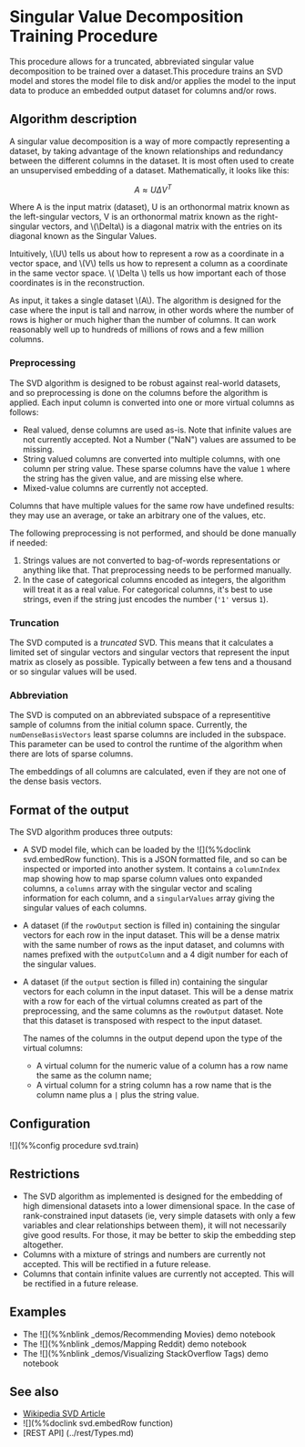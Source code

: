 # Singular Value Decomposition Training Procedure

This procedure allows for a truncated, abbreviated singular value decomposition
to be trained over a dataset.This procedure
trains an SVD model and stores the model file to disk and/or applies the model to 
the input data to produce an embedded output dataset for columns and/or rows.

## Algorithm description

A singular value decomposition is a way of more compactly representing a dataset,
by taking advantage of the known relationships and redundancy between the different
columns in the dataset.  It is most often used to create an unsupervised embedding
of a dataset.  Mathematically, it looks like this:

$$
A \approx U \Delta V^T
$$

Where A is the input matrix (dataset), U is an orthonormal matrix known as the
left-singular vectors, V is an orthonormal matrix known as the right-singular
vectors, and \\(\Delta\\) is a diagonal matrix with the entries on its diagonal
known as the Singular Values.

Intuitively, \\(U\\) tells us about how to represent a row as a coordinate in a
vector space, and \\(V\\) tells us how to represent a column as a coordinate in
the same vector space.  \\( \Delta \\) tells us how important each of those coordinates
is in the reconstruction.

As input, it takes a single dataset \\(A\\).  The algorithm is designed for
the case where the input is tall and narrow, in other words where the
number of rows is higher or much higher than the number of columns.  It can
work reasonably well up to hundreds of millions of rows and a few million
columns.

### Preprocessing

The SVD algorithm is designed to be robust against real-world datasets, and so
preprocessing is done on the columns before the algorithm is applied.  Each
input column is converted into one or more virtual columns as follows:

* Real valued, dense columns are used as-is.  Note that infinite values are not
  currently accepted.  Not a Number ("NaN") values are assumed to be missing.
* String valued columns are converted into multiple columns, with one column
  per string value.  These sparse columns have the value `1` where the string has
  the given value, and are missing else where.
* Mixed-value columns are currently not accepted.

Columns that have multiple values for the same row have undefined results:
they may use an average, or take an arbitrary one of the values, etc.

The following preprocessing is not performed, and should be done manually if
needed:

1.  Strings values are not converted to bag-of-words representations or anything
    like that.  That preprocessing needs to be performed manually.
2.  In the case of categorical columns encoded as integers, the algorithm will
    treat it as a real value.  For categorical columns, it's best to use strings,
    even if the string just encodes the number (`'1'` versus `1`).

### Truncation

The SVD computed is a *truncated* SVD.  This means that it calculates a limited set
of singular vectors and singular vectors that represent the input matrix as closely
as possible.  Typically between a few tens and a thousand or so singular values will
be used.

### Abbreviation

The SVD is computed on an abbreviated subspace of a representitive sample of
columns from the initial column space.  Currently, the `numDenseBasisVectors` least
sparse columns are included in the subspace.  This parameter can be used to
control the runtime of the algorithm when there are lots of sparse columns.

The embeddings of all columns are calculated, even if they are not one of the
dense basis vectors.

## Format of the output

The SVD algorithm produces three outputs:

* A SVD model file, which can be loaded by the ![](%%doclink svd.embedRow function).
  This is a JSON formatted file, and so can be inspected or imported into another
  system.  It contains a `columnIndex` map showing how to map sparse column
  values onto expanded columns, a `columns` array with the singular vector
  and scaling information for each column, and a `singularValues` array giving
  the singular values of each columns.
* A dataset (if the `rowOutput` section is filled in) containing the singular
  vectors for each row in the input dataset.  This will be a dense matrix
  with the same number of
  rows as the input dataset, and columns with names prefixed with the
  `outputColumn` and a 4 digit number for each of the singular values.
* A dataset (if the `output` section is filled in) containing the singular
  vectors for each column in the input dataset.  This will be a dense matrix
  with a row for each of the virtual columns created as part of the preprocessing,
  and the same columns as the `rowOutput` dataset.  Note that this dataset is
  transposed with respect to the input dataset.
  
  The names of the columns in the output depend upon the type of the virtual
  columns:
  - A virtual column for the numeric value of a column has a row name the
    same as the column name;
  - A virtual column for a string column has a row name that is the column
    name plus a `|` plus the string value.


## Configuration

![](%%config procedure svd.train)

## Restrictions

- The SVD algorithm as implemented is designed for the embedding of high dimensional
  datasets into a lower dimensional space.  In the case of rank-constrained input
  datasets (ie, very simple datasets with only a few variables and clear relationships
  between them), it will not necessarily give good results.  For those, it may be
  better to skip the embedding step altogether.
- Columns with a mixture of strings and numbers are currently not accepted.  This
  will be rectified in a future release.
- Columns that contain infinite values are currently not accepted.  This will be
  rectified in a future release.

## Examples

* The ![](%%nblink _demos/Recommending Movies) demo notebook
* The ![](%%nblink _demos/Mapping Reddit) demo notebook
* The ![](%%nblink _demos/Visualizing StackOverflow Tags) demo notebook


## See also

* [Wikipedia SVD Article](http://en.wikipedia.org/wiki/Singular_value_decomposition)
* ![](%%doclink svd.embedRow function)
* [REST API] (../rest/Types.md)

